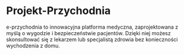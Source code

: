 # Projekt-Przychodnia
e-przychodnia to innowacyjna platforma medyczna, zaprojektowana z myślą o wygodzie i bezpieczeństwie pacjentów. Dzięki niej możesz skonsultować się z lekarzem lub specjalistą zdrowia bez konieczności wychodzenia z domu.
